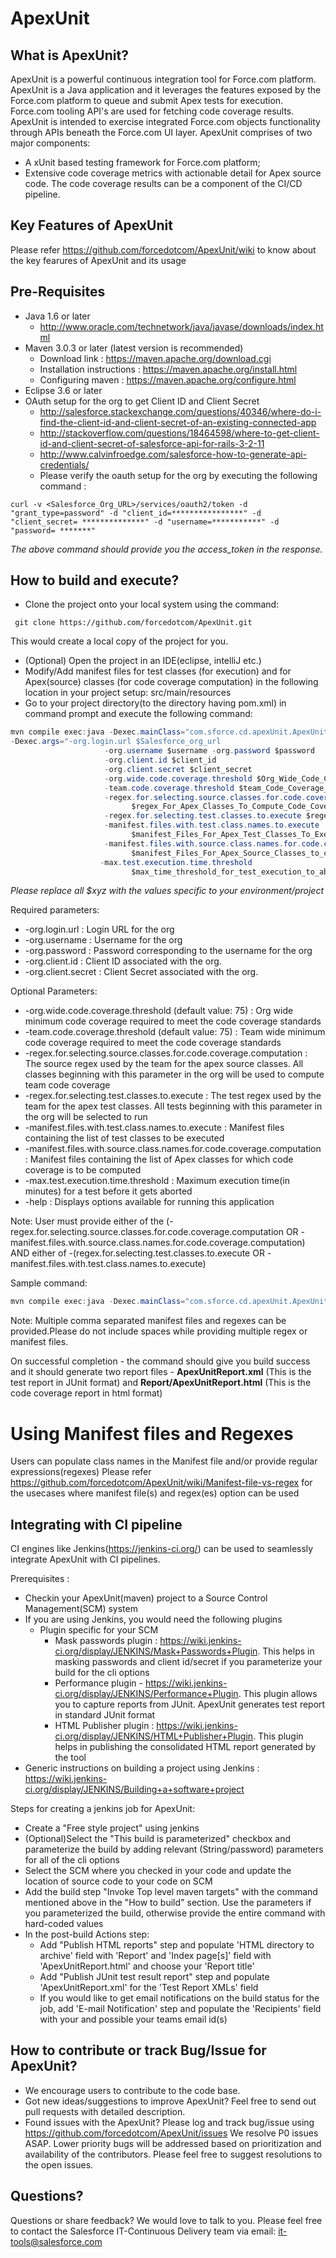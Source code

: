 ApexUnit
========

## What is ApexUnit?
ApexUnit is a powerful continuous integration tool for Force.com platform. ApexUnit is a Java application and it leverages the features exposed by the Force.com platform to queue and submit Apex tests for execution. Force.com tooling API's are used for fetching code coverage results. ApexUnit is intended to exercise integrated Force.com objects functionality through APIs beneath the Force.com UI layer.
ApexUnit comprises of two major components:
- A xUnit based testing framework for Force.com platform; 
- Extensive code coverage metrics with actionable detail for Apex source code. The code coverage results can be a component of the CI/CD pipeline.

## Key Features of ApexUnit
Please refer https://github.com/forcedotcom/ApexUnit/wiki to know about the key fearures of ApexUnit and its usage

## Pre-Requisites
- Java 1.6 or later 
  - http://www.oracle.com/technetwork/java/javase/downloads/index.html 
- Maven 3.0.3 or later (latest version is recommended)
  - Download link : https://maven.apache.org/download.cgi 
  - Installation instructions : https://maven.apache.org/install.html
  - Configuring maven : https://maven.apache.org/configure.html
- Eclipse 3.6 or later
- OAuth setup for the org to get Client ID and Client Secret
  - http://salesforce.stackexchange.com/questions/40346/where-do-i-find-the-client-id-and-client-secret-of-an-existing-connected-app
  - http://stackoverflow.com/questions/18464598/where-to-get-client-id-and-client-secret-of-salesforce-api-for-rails-3-2-11 
  - http://www.calvinfroedge.com/salesforce-how-to-generate-api-credentials/
  - Please verify the oauth setup for the org by executing the following command : 
```shell
curl -v <Salesforce_Org_URL>/services/oauth2/token -d "grant_type=password" -d "client_id=****************" -d "client_secret= **************" -d "username=***********" -d "password= *******"
```
*The above command should provide you the access_token in the response.*
  
## How to build and execute?
- Clone the project onto your local system using the command:
```shell
 git clone https://github.com/forcedotcom/ApexUnit.git 
``` 
This would create a local copy of the project for you.
- (Optional) Open the project in an IDE(eclipse, intelliJ etc.) 
- Modify/Add manifest files for test classes (for execution) and for Apex(source) classes (for code coverage computation) in the following location in your project setup: src/main/resources
- Go to your project directory(to the directory having pom.xml) in command prompt and execute the following command:
```java
mvn compile exec:java -Dexec.mainClass="com.sforce.cd.apexUnit.ApexUnitRunner"
-Dexec.args="-org.login.url $Salesforce_org_url 
                     -org.username $username -org.password $password
                     -org.client.id $client_id 
                     -org.client.secret $client_secret
                     -org.wide.code.coverage.threshold $Org_Wide_Code_Coverage_Percentage_Threshold 
                     -team.code.coverage.threshold $team_Code_Coverage_Percentage_Threshold 
                     -regex.for.selecting.source.classes.for.code.coverage.computation 
                           $regex_For_Apex_Classes_To_Compute_Code_Coverage 
                     -regex.for.selecting.test.classes.to.execute $regex_For_Apex_Test_Classes_To_Execute 
                     -manifest.files.with.test.class.names.to.execute   
                           $manifest_Files_For_Apex_Test_Classes_To_Execute 
                     -manifest.files.with.source.class.names.for.code.coverage.computation 
                           $manifest_Files_For_Apex_Source_Classes_to_compute_code_coverage
                    -max.test.execution.time.threshold 
                           $max_time_threshold_for_test_execution_to_abort"

``` 
*Please replace all $xyz with the values specific to your environment/project*

Required parameters: 
- -org.login.url : Login URL for the org
- -org.username : Username for the org
- -org.password  : Password corresponding to the username for the org
- -org.client.id : Client ID associated with the org. 
- -org.client.secret : Client Secret associated with the org.

Optional Parameters: 
- -org.wide.code.coverage.threshold (default value: 75) : Org wide minimum code coverage required to meet the code coverage standards
- -team.code.coverage.threshold (default value: 75) : Team wide minimum code coverage required to meet the code coverage standards
- -regex.for.selecting.source.classes.for.code.coverage.computation : The source regex used by the team for the apex source classes. All classes beginning with this parameter in the org will be used to compute team code coverage
- -regex.for.selecting.test.classes.to.execute  : The test regex used by the team for the apex test classes. All tests beginning with this parameter in the org will be selected to run
- -manifest.files.with.test.class.names.to.execute : Manifest files containing the list of test classes to be executed
- -manifest.files.with.source.class.names.for.code.coverage.computation : Manifest files containing the list of Apex classes for which code coverage is to be computed
- -max.test.execution.time.threshold : Maximum execution time(in minutes) for a test before it gets aborted
- -help : Displays options available for running this application

Note: User must provide either of the (-regex.for.selecting.source.classes.for.code.coverage.computation OR -manifest.files.with.source.class.names.for.code.coverage.computation) AND either of  -(regex.for.selecting.test.classes.to.execute OR -manifest.files.with.test.class.names.to.execute)

Sample command: 
```java
mvn compile exec:java -Dexec.mainClass="com.sforce.cd.apexUnit.ApexUnitRunner" -Dexec.args=" -org.login.url https://na14.salesforce.com -org.username rama_krishna@salesforce.com -org.password ****** -org.wide.code.coverage.threshold 75  -team.code.coverage.threshold 80 -org.client.id ******* -org.client.secret ***** -regex.for.selecting.test.classes.to.execute Sample*Test,Sample*test -regex.for.selecting.source.classes.for.code.coverage.computation Sample,Mobile,Wrapper -manifest.files.with.test.class.names.to.execute ManifestFile.txt -manifest.files.with.source.class.names.for.code.coverage.computation ClassManifestFile.txt -max.test.execution.time.threshold 10"
```
Note: Multiple comma separated manifest files and regexes can be provided.Please do not include spaces while providing multiple regex or manifest files.

On successful completion - the command should give you build success and it should generate two report files - **ApexUnitReport.xml** (This is the test report in JUnit format) and **Report/ApexUnitReport.html** (This is the code coverage report in html format)

# Using Manifest files and Regexes

Users can populate class names in the Manifest file and/or provide regular expressions(regexes) 
Please refer https://github.com/forcedotcom/ApexUnit/wiki/Manifest-file-vs-regex for the usecases where manifest file(s) and regex(es) option can be used

## Integrating with CI pipeline
CI engines like Jenkins(https://jenkins-ci.org/) can be used to seamlessly integrate ApexUnit with CI pipelines.

Prerequisites : 
 - Checkin your ApexUnit(maven) project to a Source Control Management(SCM) system
 - If you are using Jenkins, you would need the following plugins
   - Plugin specific for your SCM
     - Mask passwords plugin : https://wiki.jenkins-ci.org/display/JENKINS/Mask+Passwords+Plugin. This helps in masking passwords and client id/secret if you parameterize your build for the cli options
     - Performance plugin - https://wiki.jenkins-ci.org/display/JENKINS/Performance+Plugin. This plugin allows you to capture reports from JUnit. ApexUnit generates test report in standard JUnit format
     - HTML Publisher plugin : https://wiki.jenkins-ci.org/display/JENKINS/HTML+Publisher+Plugin. This plugin helps in publishing the consolidated HTML report generated by the tool
 - Generic instructions on building a project using Jenkins : https://wiki.jenkins-ci.org/display/JENKINS/Building+a+software+project 

Steps for creating a jenkins job for ApexUnit: 
  - Create a "Free style project" using jenkins
  - (Optional)Select the "This build is parameterized" checkbox and parameterize the build by adding relevant (String/password) parameters for all of the cli options
  - Select the SCM where you checked in your code and update the location of source code to your code on SCM
  - Add the build step "Invoke Top level maven targets" with the command mentioned above in the "How to build" section. Use the parameters if you parameterized the build, otherwise provide the entire command with hard-coded values
  - In the post-build Actions step:
    - Add "Publish HTML reports" step and populate 'HTML directory to archive' field with 'Report' and 'Index page[s]' field with 'ApexUnitReport.html' and choose your 'Report title'
    - Add "Publish JUnit test result report" step and populate 'ApexUnitReport.xml' for the 'Test Report XMLs' field
    - If you would like to get email notifications on the build status for the job, add 'E-mail Notification' step and populate the 'Recipients' field with your and possible your teams email id(s)

## How to contribute or track Bug/Issue for ApexUnit?
- We encourage users to contribute to the code base. 
- Got new ideas/suggestions to improve ApexUnit? Feel free to send out pull requests with detailed description.
- Found issues with the ApexUnit? Please log and track bug/issue using https://github.com/forcedotcom/ApexUnit/issues
We resolve P0 issues ASAP. Lower priority bugs will be addressed based on prioritization and availability of the contributors. Please feel free to suggest resolutions to the open issues.

## Questions?
Questions or share feedback? We would love to talk to you. Please feel free to contact the Salesforce IT-Continuous Delivery team via email: it-tools@salesforce.com
